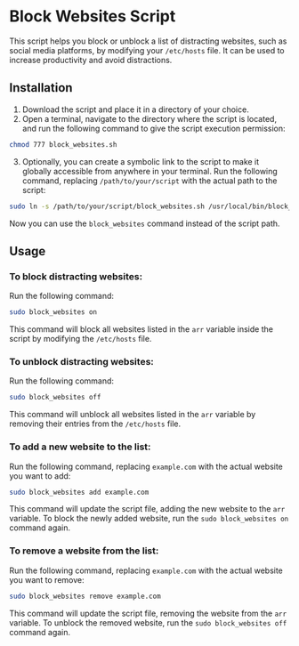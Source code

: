 # Block Websites Script

This script helps you block or unblock a list of distracting websites, such as social media platforms, by modifying your `/etc/hosts` file. It can be used to increase productivity and avoid distractions.

## Installation

1. Download the script and place it in a directory of your choice.
2. Open a terminal, navigate to the directory where the script is located, and run the following command to give the script execution permission:

```bash
chmod 777 block_websites.sh
```

3. Optionally, you can create a symbolic link to the script to make it globally accessible from anywhere in your terminal. Run the following command, replacing `/path/to/your/script` with the actual path to the script:

```bash
sudo ln -s /path/to/your/script/block_websites.sh /usr/local/bin/block_websites
```

Now you can use the `block_websites` command instead of the script path.

## Usage

### To block distracting websites:

Run the following command:

```bash
sudo block_websites on
```

This command will block all websites listed in the `arr` variable inside the script by modifying the `/etc/hosts` file.

### To unblock distracting websites:

Run the following command:

```bash
sudo block_websites off
```
This command will unblock all websites listed in the `arr` variable by removing their entries from the `/etc/hosts` file.

### To add a new website to the list:

Run the following command, replacing `example.com` with the actual website you want to add:

```bash
sudo block_websites add example.com
```

This command will update the script file, adding the new website to the `arr` variable. To block the newly added website, run the `sudo block_websites on` command again.

### To remove a website from the list:

Run the following command, replacing `example.com` with the actual website you want to remove:

```bash
sudo block_websites remove example.com
```

This command will update the script file, removing the website from the `arr` variable. To unblock the removed website, run the `sudo block_websites off` command again.

